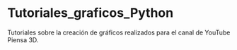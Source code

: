 # Tutoriales_graficos_Python
Tutoriales sobre la creación de gráficos realizados para el canal de YouTube Piensa 3D.
